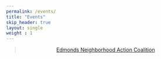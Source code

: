 ```yaml
---
permalink: /events/
title: "Events"
skip_header: true
layout: single
weight : 1
---
```


<div style="text-align:center;">
  <div class="fb-page"
       data-href="https://www.facebook.com/EdmondsNAC/"
       data-tabs="events"
       data-width="500"
       data-height="1000"
       data-small-header="true"
       data-adapt-container-width="true"
       data-hide-cover="true"
       data-show-facepile="false">
          <blockquote cite="https://www.facebook.com/EdmondsNAC/" class="fb-xfbml-parse-ignore">
            <a href="https://www.facebook.com/EdmondsNAC/">Edmonds Neighborhood Action Coalition</a>
          </blockquote>
  </div>
</div>
